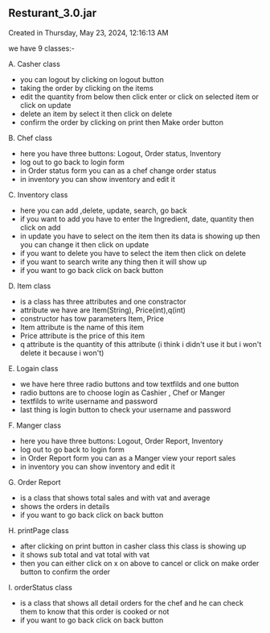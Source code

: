 ## Resturant_3.0.jar

Created in ‎‎Thursday, ‎May ‎23, ‎2024, ‏‎12:16:13 AM

we have 9 classes:-

A. Casher class
- you can logout by clicking on logout button
- taking the order by clicking on the items
- edit the quantity from below then click enter or click on selected item or click on update
- delete an item by select it then click on delete
- confirm the order by clicking on print then Make order button


B. Chef class
- here you have three buttons: Logout, Order status, Inventory
- log out to go back to login form
- in Order status form you can as a chef change order status 
- in inventory you can show inventory and edit it


C. Inventory class 
- here you can add ,delete, update, search, go back
- if you want to add you have to enter the Ingredient, date, quantity then click on add
- in update you have to select on the item then its data is showing up then you can change it then click on update
- if you want to delete you have to select the item then click on delete
- if you want to search write any thing then it will show up
- if you want to go back click on back button


D. Item class 
- is a class has three attributes and one constractor
- attribute we have are Item(String), Price(int),q(int)
- constructor has tow parameters Item, Price 
- Item attribute is the name of this item
- Price attribute is the price of this item
- q attribute is the quantity of this attribute (i think i didn't use it but i won't delete it because i won't)


E. Logain class 
- we have here three radio buttons and tow textfilds and one button
- radio buttons are to choose login as Cashier , Chef or Manger
- textfilds to write username and password
- last thing is login button to check your username and password



F. Manger class
- here you have three buttons: Logout, Order Report, Inventory
- log out to go back to login form
- in Order Report form you can as a Manger view your report sales 
- in inventory you can show inventory and edit it


G. Order Report
- is a class that shows total sales and with vat and average
- shows the orders in details
- if you want to go back click on back button


H. printPage class
- after clicking on print button in casher class this class is showing up 
- it shows sub total and vat total with vat
- then you can either click on x on above to cancel or click on make order button to confirm the order



I. orderStatus class 
- is a class that shows all detail orders for the chef and he can check them to know that this order is cooked or not 
- if you want to go back click on back button
